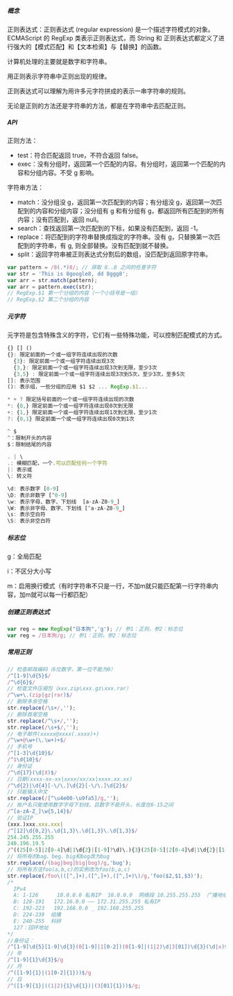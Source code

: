 ##### 概念

正则表达式：正则表达式 (regular expression) 是一个描述字符模式的对象。ECMAScript 的 RegExp 类表示正则表达式，而 String 和 正则表达式都定义了进行强大的【模式匹配】和【文本检索】与【替换】的函数。 

计算机处理的主要就是数字和字符串。

用正则表示字符串中正则出现的规律。

正则表达式可以理解为用许多元字符拼成的表示一串字符串的规则。

无论是正则的方法还是字符串的方法，都是在字符串中去匹配正则。

##### API

正则方法：

* test：符合匹配返回 true，不符合返回 false。
* exec：没有分组时，返回第一个匹配的内容。有分组时，返回第一个匹配的内容和分组内容。不受 g 影响。

字符串方法：

* match：没分组没 g，返回第一次匹配到的内容；有分组没 g，返回第一次匹配到的内容和分组内容；没分组有 g 和有分组有 g，都返回所有匹配到的所有内容；没有匹配到，返回 null。
* search：查找返回第一次匹配到的下标，如果没有匹配到，返回 -1。
* replace：将匹配到的字符串替换成指定的字符串。没有 g，只替换第一次匹配到的字符串，有 g, 则全部替换。没有匹配到就不替换。
* split：返回字符串被正则表达式分割后的数组，没匹配到返回原字符串。

```js
var pattern = /8(.*)8/; // 获取 8..8 之间的任意字符
var str = 'This is 8google8, dd 8ggg8';
var arr = str.match(pattern);
var arr = pattern.exec(str);
// RegExp.$1 第一个分组的内容（一个小括号是一组）
// RegExp.$2 第二个分组的内容
```

##### 元字符

元字符是包含特殊含义的字符，它们有一些特殊功能，可以控制匹配模式的方式。

```js
{} [] ()
{}: 限定前面的一个或一组字符连续出现的次数
  {3}: 限定前面一个或一组字符连续出现3次
  {3,}: 限定前面一个或一组字符连续出现3次到无限，至少3次
  {3,5} : 限定前面一个或一组字符连续出现3次到5次，至少3次，至多5次
[]: 表示范围
(): 表示组，一些分组的应用 $1 $2 ... RegExp.$1...

* + ? 限定括号前面的一个或一组字符连续出现的次数
*: {0,} 限定前面一个或一组字符连续出现0次到无限
+: {1,} 限定前面一个或一组字符连续出现1次到无限，至少1次
?: {0,1} 限定前面一个或一组字符连续出现0次到1次

^ $
^：限制开头的内容
$：限制结尾的内容

. | \
.: 模糊匹配，一个.可以匹配任何一个字符	
|: 表示或
\: 转义符

\d: 表示数字 [0-9]
\D: 表示非数字 [^0-9]
\w: 表示字母、数字、下划线  [a-zA-Z0-9_]
\W: 表示非字母、数字、下划线 [^a-zA-Z0-9_]
\s: 表示空白符
\S: 表示非空白符
```

##### 标志位

g：全局匹配

i：不区分大小写

m：启用换行模式（有时字符串不只是一行，不加m就只能匹配第一行字符串内容，加m就可以每一行都匹配）

##### 创建正则表达式
```js
var reg = new RegExp("日本狗",'g'); // 参1：正则，参2：标志位
var reg = /日本狗/g; // 参1：正则，参2：标志位
```

##### 常用正则

```js
// 检查邮政编码（6位数字，第一位不能为0）
/^[1-9]\d{5}$/
/^\d{6}$/
// 检查文件压缩包（xxx.zip\xxx.gz\xxx.rar）
/^\w+\.(zip|gz|rar)$/
// 删除多余空格
str.replace(/\s+/,'');
// 删除首尾空格
str.replace(/^\s+/,'');
str.replace(/\s+$/,'');
// 电子邮件(xxxxx@xxxx(.xxxx)+)
/^\w+@\w+(\.\w+)+$/
// 手机号
/^[1-3]\d{10}$/
/^1\d{10}$/
// 身份证
/^\d{17}(\d|X)$/
// 日期(xxxx-xx-xx|xxxx/xx/xx|xxxx.xx.xx)
/^\d{2}|\d{4}[-\/\.]\d{2}[-\/\.]\d{2}$/
// 只能输入中文
str.replace(/[^\u4e00-\u9fa5]/g,'');
// 账户名只能使用数字字母下划线，且数字不能开头，长度在6-15之间
/^[a-zA-Z_]\w{5,14}$/
// 验证IP
(xxx.)xxx.xxx.xxx| 
/^[12]\d{0,2}\.\d{1,3}\.\d{1,3}\.\d{1,3}$/
254.245.255.255
240.196.19.5
/^((25[0-5]|2[0-4]\d|1\d{2}|[1-9]?\d)\.){3}(25[0-5]|2[0-4]\d|1\d{2}|[1-9]?\d)$/
// 将所有的bag、beg、big和bog改为bug
str.replace(/(bag|beg|big|bog)/g,'bug');
// 将所有方法foo(a,b,c)的实例改为foo(b,a,c)
str.replace(/foo\(([^,]+),([^,]+),([^,]+)\)/g,'foo($2,$1,$3)');
/*
  IPv4
  A: 1-126      10.0.0.0 私有IP  10.0.0.0  网络段 10.255.255.255  广播地址
  B: 128-191   172.16.0.0 —— 172.31.255.255 私有IP
  C: 192-223   192.168.0.0 _ 192.168.255.255
  D: 224-239  组播
  E: 240-255  科研
  127：回环地址
*/
//身份证：
/^[1-9]\d{5}[1-9]\d{3}(0[1-9]|1[0-2])(0[1-9]|(1|2)\d|3[01])\d{3}(\d|x)$/i
// 年
/^[1-9]{1}\d{3}$/g
// 月
/^([1-9]{1}|(1[0-2]{1}))$/g
// 日
/^([1-9]{1}|((1|2){1}\d{1})|(3[01]{1}))$/g;
```